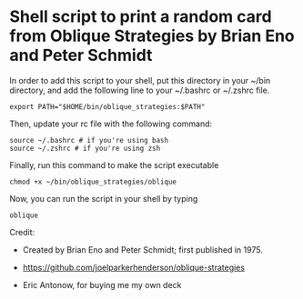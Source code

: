 Shell script to print a random card from Oblique Strategies by Brian Eno and Peter Schmidt
====================

In order to add this script to your shell, put this directory in your ~/bin directory, and add the following line to your ~/.bashrc or ~/.zshrc file.

```
export PATH="$HOME/bin/oblique_strategies:$PATH"
```

Then, update your rc file with the following command:

```
source ~/.bashrc # if you're using bash
source ~/.zshrc # if you're using zsh
```

Finally, run this command to make the script executable

```
chmod +x ~/bin/oblique_strategies/oblique
```

Now, you can run the script in your shell by typing 

```
oblique
```

Credit:

* Created by Brian Eno and Peter Schmidt; first published in 1975.

* https://github.com/joelparkerhenderson/oblique-strategies

* Eric Antonow, for buying me my own deck
